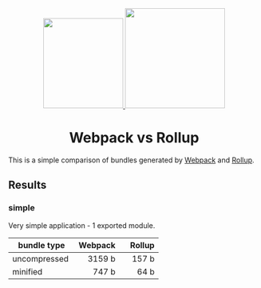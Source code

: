 <div align="center">
  <a href="https://github.com/webpack/webpack">
    <img width="160" height="180" src="https://webpack.js.org/6bc5d8cf78d442a984e70195db059b69.svg" />
  </a>
  <a href="https://github.com/webpack/webpack">
    <img width="200" height="200" src="https://rollupjs.org/logo.svg" />
  </a>
  <h1>Webpack vs Rollup</h1>
</div>

This is a simple comparison of bundles generated by [Webpack](https://webpack.js.org/) and [Rollup](https://rollupjs.org/).

## Results

### simple

Very simple application - 1 exported module.

| bundle type   | Webpack       | Rollup        |
| ------------- | -------------:|--------------:|
| uncompressed  |        3159 b |         157 b |
| minified      |         747 b |          64 b |


